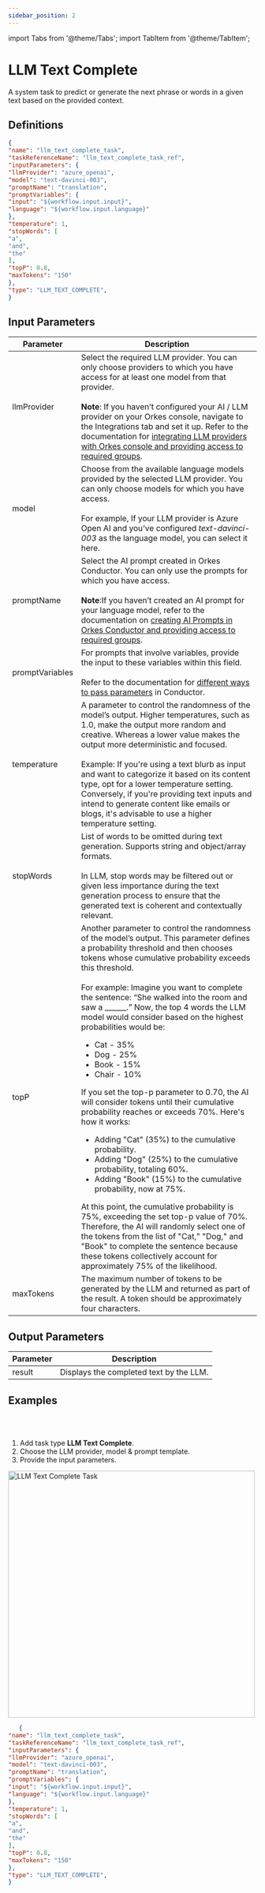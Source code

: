 ```yaml
---
sidebar_position: 2
---
```

import Tabs from '@theme/Tabs';
import TabItem from '@theme/TabItem';

# LLM Text Complete

A system task to predict or generate the next phrase or words in a given text based on the provided context.

## Definitions

```json
{
"name": "llm_text_complete_task",
"taskReferenceName": "llm_text_complete_task_ref",
"inputParameters": {
"llmProvider": "azure_openai",
"model": "text-davinci-003",
"promptName": "translation",
"promptVariables": {
"input": "${workflow.input.input}",
"language": "${workflow.input.language}"
},
"temperature": 1,
"stopWords": [
"a",
"and",
"the"
],
"topP": 0.8,
"maxTokens": "150"
},
"type": "LLM_TEXT_COMPLETE",
}
```

## Input Parameters

| Parameter | Description |
| --------- | ----------- |
| llmProvider | Select the required LLM provider. You can only choose providers to which you have access for at least one model from that provider.<br/><br/>**Note**: If you haven’t configured your AI / LLM provider on your Orkes console, navigate to the Integrations tab and set it up. Refer to the documentation for [integrating LLM providers with Orkes console and providing access to required groups](/content/category/integrations/ai-llm).| 
| model | Choose from the available language models provided by the selected LLM provider. You can only choose models for which you have access.<br/><br/>For example, If your LLM provider is Azure Open AI and you’ve configured *text-davinci-003* as the language model, you can select it here. |
| promptName | Select the AI prompt created in Orkes Conductor. You can only use the prompts for which you have access. <br/><br/>**Note**:If you haven’t created an AI prompt for your language model, refer to the documentation on [creating AI Prompts in Orkes Conductor and providing access to required groups](/content/reference-docs/ai-tasks/prompt-template).|
| promptVariables | For prompts that involve variables, provide the input to these variables within this field. <br/><br/>Refer to the documentation for [different ways to pass parameters](https://orkes.io/content/developer-guides/passing-inputs-to-task-in-conductor) in Conductor.|
| temperature | A parameter to control the randomness of the model’s output. Higher temperatures, such as 1.0, make the output more random and creative. Whereas a lower value makes the output more deterministic and focused.<br/><br/>Example: If you're using a text blurb as input and want to categorize it based on its content type, opt for a lower temperature setting. Conversely, if you're providing text inputs and intend to generate content like emails or blogs, it's advisable to use a higher temperature setting.|
| stopWords | List of words to be omitted during text generation. Supports string and object/array formats.<br/><br/>In LLM, stop words may be filtered out or given less importance during the text generation process to ensure that the generated text is coherent and contextually relevant. 
| topP | Another parameter to control the randomness of the model’s output. This parameter defines a probability threshold and then chooses tokens whose cumulative probability exceeds this threshold.<br/><br/>For example: Imagine you want to complete the sentence: “She walked into the room and saw a ______.” Now, the top 4 words the LLM model would consider based on the highest probabilities would be:<ul><li>Cat - 35%</li><li>Dog - 25%</li><li>Book - 15%</li><li>Chair - 10%</li></ul>If you set the top-p parameter to 0.70, the AI will consider tokens until their cumulative probability reaches or exceeds 70%. Here's how it works:<ul><li>Adding "Cat" (35%) to the cumulative probability.</li><li>Adding "Dog" (25%) to the cumulative probability, totaling 60%.</li><li>Adding "Book" (15%) to the cumulative probability, now at 75%.</li></ul>At this point, the cumulative probability is 75%, exceeding the set top-p value of 70%. Therefore, the AI will randomly select one of the tokens from the list of "Cat," "Dog," and "Book" to complete the sentence because these tokens collectively account for approximately 75% of the likelihood.|
| maxTokens | The maximum number of tokens to be generated by the LLM and returned as part of the result. A token should be approximately four characters. |

## Output Parameters

| Parameter | Description |
| --------- | ----------- |
| result | Displays the completed text by the LLM. | 

## Examples

<Tabs>
<TabItem value="UI" label="UI" className="paddedContent">

<div className="row">
<div className="col col--4">

<br/>
<br/>

1. Add task type **LLM Text Complete**.
2. Choose the LLM provider, model & prompt template.
3. Provide the input parameters.

</div>
<div className="col">
<div className="embed-loom-video">

<p><img src="/content/img/llm-text-complete-ui-method.png" alt="LLM Text Complete Task" width="500" height="auto"/></p>

</div>
</div>
</div>



</TabItem>
 <TabItem value="JSON" label="JSON">

```json
   {
"name": "llm_text_complete_task",
"taskReferenceName": "llm_text_complete_task_ref",
"inputParameters": {
"llmProvider": "azure_openai",
"model": "text-davinci-003",
"promptName": "translation",
"promptVariables": {
"input": "${workflow.input.input}",
"language": "${workflow.input.language}"
},
"temperature": 1,
"stopWords": [
"a",
"and",
"the"
],
"topP": 0.8,
"maxTokens": "150"
},
"type": "LLM_TEXT_COMPLETE",
}
```
</TabItem>
</Tabs>